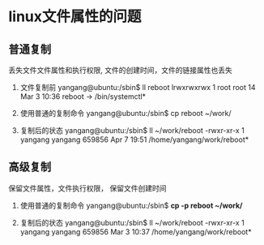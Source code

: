 ﻿# linux文件属性的问题


## 普通复制
丢失文件文件属性和执行权限, 文件的创建时间，文件的链接属性也丢失

1. 文件复制前
yangang@ubuntu:/sbin$ ll reboot
lrwxrwxrwx 1 root root 14 Mar  3 10:36 reboot -> /bin/systemctl*

2. 使用普通的复制命令
yangang@ubuntu:/sbin$ cp reboot ~/work/

3. 复制后的状态
yangang@ubuntu:/sbin$ ll ~/work/reboot
-rwxr-xr-x 1 yangang yangang 659856 Apr  7 19:51 /home/yangang/work/reboot*


## 高级复制
保留文件属性，文件执行权限， 保留文件创建时间

1. 使用普通的复制命令
yangang@ubuntu:/sbin$ **cp -p reboot ~/work/**


2. 复制后的状态
yangang@ubuntu:/sbin$ ll ~/work/reboot
-rwxr-xr-x 1 yangang yangang 659856 Mar  3 10:37 /home/yangang/work/reboot*


